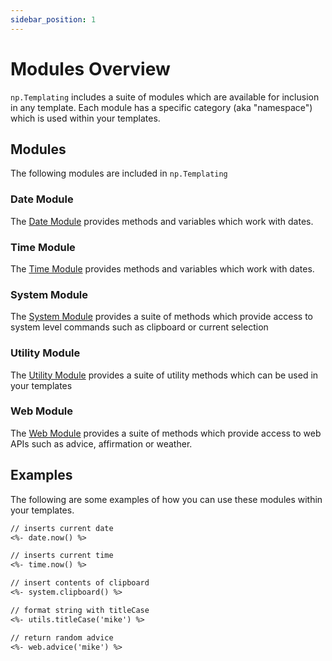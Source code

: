 ```yaml
---
sidebar_position: 1
---
```


# Modules Overview
`np.Templating` includes a suite of modules which are available for inclusion in any template. Each module has a specific category (aka "namespace") which is used within your templates.

## Modules
The following modules are included in `np.Templating`

### Date Module
The [Date Module](/docs/templating-modules/date-module) provides methods and variables which work with dates.

### Time Module
The [Time Module](/docs/templating-modules/time-module) provides methods and variables which work with dates.

### System Module
The [System Module](/docs/templating-modules/system-module) provides a suite of methods which provide access to system level commands such as clipboard or current selection

### Utility Module
The [Utility Module](/docs/templating-modules/utility-module) provides a suite of utility methods which can be used in your templates

### Web Module
The [Web Module](/docs/templating-modules/web-module) provides a suite of methods which provide access to web APIs such as advice, affirmation or weather.

## Examples
The following are some examples of how you can use these modules within your templates.

```markdown
// inserts current date
<%- date.now() %>
```

```markdown
// inserts current time
<%- time.now() %>
```

```markdown
// insert contents of clipboard
<%- system.clipboard() %>
````

```markdown
// format string with titleCase
<%- utils.titleCase('mike') %>
```

```markdown
// return random advice
<%- web.advice('mike') %>
```
